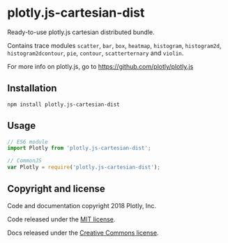 # plotly.js-cartesian-dist

Ready-to-use plotly.js cartesian distributed bundle.

Contains trace modules `scatter`, `bar`, `box`, `heatmap`, `histogram`, `histogram2d`, `histogram2dcontour`, `pie`, `contour`, `scatterternary` and `violin`.

For more info on plotly.js, go to https://github.com/plotly/plotly.js

## Installation

```
npm install plotly.js-cartesian-dist
```
## Usage

```js
// ES6 module
import Plotly from 'plotly.js-cartesian-dist';

// CommonJS
var Plotly = require('plotly.js-cartesian-dist');
```

## Copyright and license

Code and documentation copyright 2018 Plotly, Inc.

Code released under the [MIT license](https://github.com/plotly/plotly.js/blob/master/LICENSE).

Docs released under the [Creative Commons license](https://github.com/plotly/documentation/blob/source/LICENSE).
